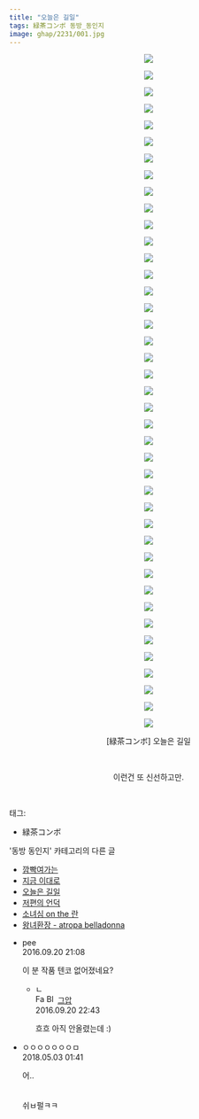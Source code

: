 ```yaml
---
title: "오늘은 길일"
tags: 緑茶コンボ 동방_동인지
image: ghap/2231/001.jpg
---
```

<div class="article">
<p style="text-align: center; clear: none; float: none;"><img src="{{ site.nasurl }}/ghap/2231/001.jpg"/></p>
<p style="text-align: center; clear: none; float: none;"><img src="{{ site.nasurl }}/ghap/2231/002.jpg"/></p>
<p style="text-align: center; clear: none; float: none;"><img src="{{ site.nasurl }}/ghap/2231/003.jpg"/></p>
<p style="text-align: center; clear: none; float: none;"><img src="{{ site.nasurl }}/ghap/2231/004.jpg"/></p>
<p style="text-align: center; clear: none; float: none;"><img src="{{ site.nasurl }}/ghap/2231/005.jpg"/></p>
<p style="text-align: center; clear: none; float: none;"><img src="{{ site.nasurl }}/ghap/2231/006.jpg"/></p>
<p style="text-align: center; clear: none; float: none;"><img src="{{ site.nasurl }}/ghap/2231/007.jpg"/></p>
<p style="text-align: center; clear: none; float: none;"><img src="{{ site.nasurl }}/ghap/2231/008.jpg"/></p>
<p style="text-align: center; clear: none; float: none;"><img src="{{ site.nasurl }}/ghap/2231/009.jpg"/></p>
<p style="text-align: center; clear: none; float: none;"><img src="{{ site.nasurl }}/ghap/2231/010.jpg"/></p>
<p style="text-align: center; clear: none; float: none;"><img src="{{ site.nasurl }}/ghap/2231/011.jpg"/></p>
<p style="text-align: center; clear: none; float: none;"><img src="{{ site.nasurl }}/ghap/2231/012.jpg"/></p>
<p style="text-align: center; clear: none; float: none;"><img src="{{ site.nasurl }}/ghap/2231/013.jpg"/></p>
<p style="text-align: center; clear: none; float: none;"><img src="{{ site.nasurl }}/ghap/2231/014.jpg"/></p>
<p style="text-align: center; clear: none; float: none;"><img src="{{ site.nasurl }}/ghap/2231/015.jpg"/></p>
<p style="text-align: center; clear: none; float: none;"><img src="{{ site.nasurl }}/ghap/2231/016.jpg"/></p>
<p style="text-align: center; clear: none; float: none;"><img src="{{ site.nasurl }}/ghap/2231/017.jpg"/></p>
<p style="text-align: center; clear: none; float: none;"><img src="{{ site.nasurl }}/ghap/2231/018.jpg"/></p>
<p style="text-align: center; clear: none; float: none;"><img src="{{ site.nasurl }}/ghap/2231/019.jpg"/></p>
<p style="text-align: center; clear: none; float: none;"><img src="{{ site.nasurl }}/ghap/2231/020.jpg"/></p>
<p style="text-align: center; clear: none; float: none;"><img src="{{ site.nasurl }}/ghap/2231/021.jpg"/></p>
<p style="text-align: center; clear: none; float: none;"><img src="{{ site.nasurl }}/ghap/2231/022.jpg"/></p>
<p style="text-align: center; clear: none; float: none;"><img src="{{ site.nasurl }}/ghap/2231/023.jpg"/></p>
<p style="text-align: center; clear: none; float: none;"><img src="{{ site.nasurl }}/ghap/2231/024.jpg"/></p>
<p style="text-align: center; clear: none; float: none;"><img src="{{ site.nasurl }}/ghap/2231/025.jpg"/></p>
<p style="text-align: center; clear: none; float: none;"><img src="{{ site.nasurl }}/ghap/2231/026.jpg"/></p>
<p style="text-align: center; clear: none; float: none;"><img src="{{ site.nasurl }}/ghap/2231/027.jpg"/></p>
<p style="text-align: center; clear: none; float: none;"><img src="{{ site.nasurl }}/ghap/2231/028.jpg"/></p>
<p style="text-align: center; clear: none; float: none;"><img src="{{ site.nasurl }}/ghap/2231/029.jpg"/></p>
<p style="text-align: center; clear: none; float: none;"><img src="{{ site.nasurl }}/ghap/2231/030.jpg"/></p>
<p style="text-align: center; clear: none; float: none;"><img src="{{ site.nasurl }}/ghap/2231/031.jpg"/></p>
<p style="text-align: center; clear: none; float: none;"><img src="{{ site.nasurl }}/ghap/2231/032.jpg"/></p>
<p style="text-align: center; clear: none; float: none;"><img src="{{ site.nasurl }}/ghap/2231/033.jpg"/></p>
<p style="text-align: center; clear: none; float: none;"><img src="{{ site.nasurl }}/ghap/2231/034.jpg"/></p>
<p style="text-align: center; clear: none; float: none;"><img src="{{ site.nasurl }}/ghap/2231/035.jpg"/></p>
<p style="text-align: center; clear: none; float: none;"><img src="{{ site.nasurl }}/ghap/2231/036.jpg"/></p>
<p style="text-align: center; clear: none; float: none;"><img src="{{ site.nasurl }}/ghap/2231/037.jpg"/></p>
<p style="text-align: center; clear: none; float: none;"><img src="{{ site.nasurl }}/ghap/2231/038.jpg"/></p>
<p style="text-align: center; clear: none; float: none;"><img src="{{ site.nasurl }}/ghap/2231/039.jpg"/></p>
<p style="text-align: center; clear: none; float: none;"><img src="{{ site.nasurl }}/ghap/2231/040.jpg"/></p>
<p style="text-align: center; clear: none; float: none;"><img src="{{ site.nasurl }}/ghap/2231/041.jpg"/></p>
<p style="text-align: center; clear: none; float: none;">[緑茶コンボ] 오늘은 길일</p>
<p style="text-align: center; clear: none; float: none;"><br/></p>
<p style="text-align: center; clear: none; float: none;">이런건 또 신선하고만.</p>
<p><br/></p>
</div><div class="tagTrail">
<p>태그: </p>
<ul>
<li>緑茶コンボ</li>
</ul>
</div><div class="another">
<p>'동방 동인지' 카테고리의 다른 글</p>
<ul>
<li><a href="/2016-09-19-ghap_2234">깜빡여가는</a></li>
<li><a href="/2016-09-19-ghap_2232">지금 이대로</a></li>
<li><a href="/2016-09-19-ghap_2231">오늘은 길일</a></li>
<li><a href="/2016-09-19-ghap_2230">저편의 언덕</a></li>
<li><a href="/2016-09-19-ghap_2229">소녀심 on the 란</a></li>
<li><a href="/2016-09-19-ghap_2228">왕녀환장 - atropa belladonna</a></li>
</ul>
</div><div class="cb_module cb_fluid">
<div class="cb_wrt cb_profile">
<div class="comment">
<ul>
<li class="cb_thumb_off" id="comment14809751">
<div class="cb_comment_area">
<div class="cb_info_area">
<div class="cb_section">
<span class="cb_nick_name">pee</span>
</div>
<div class="cb_section">
<span class="cb_date">2016.09.20 21:08 </span>
</div>
</div>
<div class="cb_dsc_comment">
<p class="cb_dsc">
											이 분 작품 텐코 없어졌네요?
										</p>
</div>
<ul>
<li class="cb_thumb_off" id="comment14809828">
<span class="cb_bu_subnode">ㄴ</span>
<div class="cb_comment_area">
<div class="cb_info_area">
<div class="cb_section">
<span class="cb_nick_name"><img alt="Favicon of https://ghaptouhou.tistory.com" height="16" onerror="this.onerror=null;this.parentNode.removeChild(this)" src="https://ghaptouhou.tistory.com/favicon.ico" width="16"/> <img alt="BlogIcon" height="16" onerror="this.parentNode.removeChild(this)" src="https://ghaptouhou.tistory.com/index.gif" width="16"/> <a href="https://ghaptouhou.tistory.com" onclick="return openLinkInNewWindow(this)"> 그압</a><span class="tistoryProfileLayerTrigger" onclick='TistoryProfile.show(event, this, {"title":"\uc800\uae30 \uc774\uac70 \ub098\uc911\uc5d0 \uc218\uc815 \uac00\ub2a5\ud558\ub098\uc694","url":"https:\/\/ghap.tistory.com","nickname":"\uadf8\uc555","items":[]}); return false;'></span></span>
</div>
<div class="cb_section">
<span class="cb_date">2016.09.20 22:43 </span>
</div>
</div>
<div class="cb_dsc_comment">
<p class="cb_dsc">
																흐흐 아직 안올렸는데 :)
															</p>
</div>
</div>
</li>
</ul>
</div></li>
<li class="cb_thumb_off" id="comment15249197">
<div class="cb_comment_area">
<div class="cb_info_area">
<div class="cb_section">
<span class="cb_nick_name">ㅇㅇㅇㅇㅇㅇㅇㅁ</span>
</div>
<div class="cb_section">
<span class="cb_date">2018.05.03 01:41 </span>
</div>
</div>
<div class="cb_dsc_comment">
<p class="cb_dsc">
											어..<br/>
<br/>
<br/>
쉬ㅂ펄ㅋㅋ
										</p>
</div>
</div></li>
</ul>
</div>
</div><!-- commentList close -->
</div>